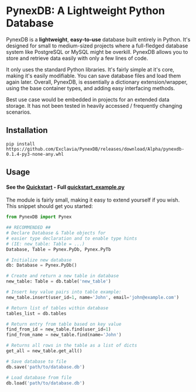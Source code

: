 # PynexDB: A Lightweight Python Database 

PynexDB is a **lightweight**, **easy-to-use** database built entirely in Python. It's designed for small to medium-sized projects where a full-fledged database system like PostgreSQL or MySQL might be overkill. PynexDB allows you to store and retrieve data easily with only a few lines of code.

It only uses the standard Python libraries. It's fairly simple at it's core, making it's easily modifiable. You can save database files and load them again later. Overall, PynexDB, is essentially a dictionary extension/wrapper, using the base container types, and adding easy interfacing methods. 

Best use case would be embedded in projects for an extended data storage. It has not been tested in heavily accessed / frequently changing scenarios.


## Installation

```
pip install https://github.com/Exclavia/PynexDB/releases/download/Alpha/pynexdb-0.1.4-py3-none-any.whl
```


## Usage

#### See the [Quickstart](docs/quick-start.md) - Full [quickstart_example.py](bin/quickstart_example.py)

The module is fairly small, making it easy to extend yourself if you wish. This snippet should get you started:

```python
from PynexDB import Pynex

## RECOMMENDED ##
# Declare Database & Table objects for
# easier type declaration and to enable type hints
# (IE: new_table: Table = ...)
Database, Table = Pynex.PyDb, Pynex.PyTb

# Initialize new database
db: Database = Pynex.PyDb()

# Create and return a new table in database
new_table: Table = db.table('new_table')

# Insert key value pairs into table example:
new_table.insert(user_id=1, name='John', email='john@example.com')

# Return list of tables within database
tables_list = db.tables

# Return entry from table based on key value
find_from_id = new_table.find(user_id=1)
find_from_name = new_table.find(name='John')

# Returns all rows in the table as a list of dicts
get_all = new_table.get_all()

# Save database to file
db.save('path/to/database.db')

# Load database from file
db.load('path/to/database.db')
```

